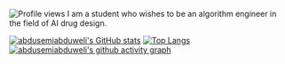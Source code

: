 ![Profile views](https://gpvc.arturio.dev/abdusemiabduweli) I am a student who wishes to be an algorithm engineer in the field of AI drug design. 

[![abdusemiabduweli's GitHub stats](https://github-readme-stats.vercel.app/api?username=abdusemiabduweli&theme=react)](https://github.com/abdusemiabduweli)
[![Top Langs](https://github-readme-stats.vercel.app/api/top-langs/?username=abdusemiabduweli&theme=react)](https://github.com/abdusemiabduweli)
[![abdusemiabduweli's github activity graph](https://activity-graph.herokuapp.com/graph?username=abdusemiabduweli&theme=react)](https://github.com/abdusemiabduweli)
